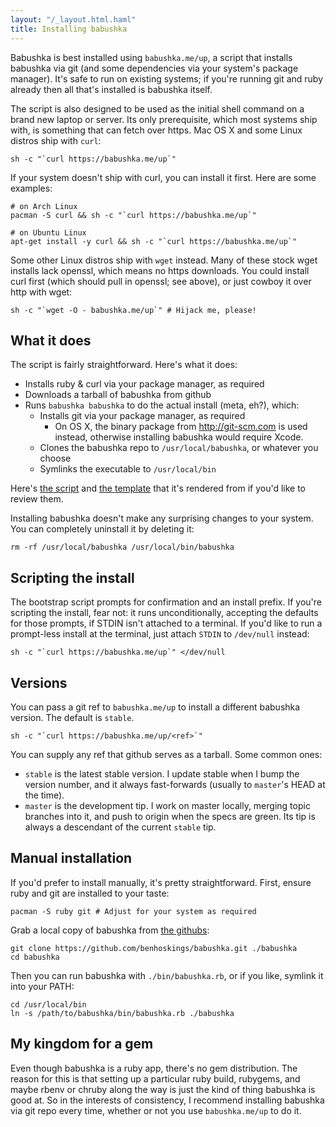 ```yaml
---
layout: "/_layout.html.haml"
title: Installing babushka
---
```


Babushka is best installed using `babushka.me/up`, a script that installs babushka via git (and some dependencies via your system's package manager). It's safe to run on existing systems; if you're running git and ruby already then all that's installed is babushka itself.

The script is also designed to be used as the initial shell command on a brand new laptop or server. Its only prerequisite, which most systems ship with, is something that can fetch over https. Mac OS X and some Linux distros ship with `curl`:

    sh -c "`curl https://babushka.me/up`"

If your system doesn't ship with curl, you can install it first. Here are some examples:

    # on Arch Linux
    pacman -S curl && sh -c "`curl https://babushka.me/up`"

    # on Ubuntu Linux
    apt-get install -y curl && sh -c "`curl https://babushka.me/up`"

Some other Linux distros ship with `wget` instead. Many of these stock wget installs lack openssl, which means no https downloads. You could install curl first (which should pull in openssl; see above), or just cowboy it over http with wget:

    sh -c "`wget -O - babushka.me/up`" # Hijack me, please!


## What it does

The script is fairly straightforward. Here's what it does:

- Installs ruby & curl via your package manager, as required
- Downloads a tarball of babushka from github
- Runs `babushka babushka` to do the actual install (meta, eh?), which:
  - Installs git via your package manager, as required
    - On OS X, the binary package from http://git-scm.com is used instead, otherwise installing babushka would require Xcode.
  - Clones the babushka repo to `/usr/local/babushka`, or whatever you choose
  - Symlinks the executable to `/usr/local/bin`

Here's [the script](https://babushka.me/up) and [the template](https://github.com/benhoskings/babushka.me/blob/master/app/views/bootstrap/up.sh.erb) that it's rendered from if you'd like to review them.

Installing babushka doesn't make any surprising changes to your system. You can completely uninstall it by deleting it:

    rm -rf /usr/local/babushka /usr/local/bin/babushka


## Scripting the install

The bootstrap script prompts for confirmation and an install prefix. If you're scripting the install, fear not: it runs unconditionally, accepting the defaults for those prompts, if STDIN isn't attached to a terminal. If you'd like to run a prompt-less install at the terminal, just attach `STDIN` to `/dev/null` instead:

    sh -c "`curl https://babushka.me/up`" </dev/null


## Versions

You can pass a git ref to `babushka.me/up` to install a different babushka version. The default is `stable`.

    sh -c "`curl https://babushka.me/up/<ref>`"

You can supply any ref that github serves as a tarball. Some common ones:

- `stable` is the latest stable version. I update stable when I bump the version number, and it always fast-forwards (usually to `master`'s HEAD at the time).
- `master` is the development tip. I work on master locally, merging topic branches into it, and push to origin when the specs are green. Its tip is always a descendant of the current `stable` tip.


## Manual installation

If you'd prefer to install manually, it's pretty straightforward. First, ensure ruby and git are installed to your taste:

    pacman -S ruby git # Adjust for your system as required

Grab a local copy of babushka from [the githubs](https://github.com/benhoskings/babushka):

    git clone https://github.com/benhoskings/babushka.git ./babushka
    cd babushka

Then you can run babushka with `./bin/babushka.rb`, or if you like, symlink it into your PATH:

    cd /usr/local/bin
    ln -s /path/to/babushka/bin/babushka.rb ./babushka


## My kingdom for a gem

Even though babushka is a ruby app, there's no gem distribution. The reason for this is that setting up a particular ruby build, rubygems, and maybe rbenv or chruby along the way is just the kind of thing babushka is good at. So in the interests of consistency, I recommend installing babushka via git repo every time, whether or not you use `babushka.me/up` to do it.
